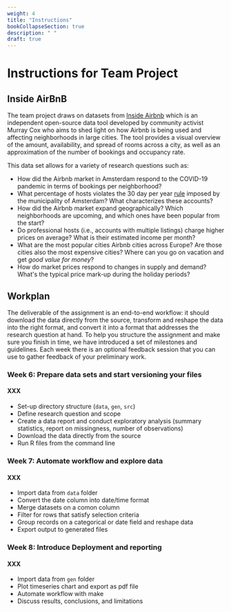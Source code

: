 ```yaml
---
weight: 4
title: "Instructions"
bookCollapseSection: true
description: " "
draft: true
---
```


<!-- @Roy: work on this in a "hidden" state; it should be the instructions that we make available eventually to students-->

# Instructions for Team Project

## Inside AirBnB

The team project draws on datasets from [Inside Airbnb](http://insideairbnb.com/amsterdam/) which is an independent open-source data tool developed by community activist Murray Cox who aims to shed light on how Airbnb is being used and affecting neighborhoods in large cities. The tool provides a visual overview of the amount, availability, and spread of rooms across a city, as well as an approximation of the number of bookings and occupancy rate.

This data set allows for a variety of research questions such as:
- How did the Airbnb market in Amsterdam respond to the COVID-19 pandemic in terms of bookings per neighborhood?
- What percentage of hosts violates the 30 day per year [rule](https://www.airbnb.com/help/article/860/amsterdam) imposed by the municipality of Amsterdam? What characterizes these accounts?
- How did the Airbnb market expand geographically? Which neighborhoods are upcoming, and which ones have been popular from the start?
- Do professional hosts (i.e., accounts with multiple listings) charge higher prices on average? What is their estimated income per month?
- What are the most popular cities Airbnb cities across Europe? Are those cities also the most expensive cities? Where can you go on vacation and get *good value for money*?
- How do market prices respond to changes in supply and demand? What's the typical price mark-up during the holiday periods?

<!--
You can [view](XXX) the report over here and dowload the project directory (including all R files) from [here](XXX). In the report, 3 sections can be distinguished: X, Y, and Z of which we'll mention the contents below. -->

## Workplan

The deliverable of the assignment is an end-to-end workflow: it should download the data directly from the source, transform and reshape the data into the right format, and convert it into a format that addresses the research question at hand. To help you structure the assignment and make sure you finish in time, we have introduced a set of milestones and guidelines. Each week there is an optional feedback session that you can use to gather feedback of your preliminary work.


### Week 6: Prepare data sets and start versioning your files

#### XXX
- Set-up directory structure (`data`, `gen`, `src`)
- Define research question and scope
- Create a data report and conduct exploratory analysis (summary statistics, report on missingness, number of observations)
- Download the data directly from the source
- Run R files from the command line

### Week 7: Automate workflow and explore data


#### XXX
- Import data from `data` folder
- Convert the date column into date/time format
- Merge datasets on a comon column
- Filter for rows that satisfy selection criteria
- Group records on a categorical or date field and reshape data
- Export output to generated files


### Week 8: Introduce Deployment and reporting

#### XXX
- Import data from `gen` folder
- Plot timeseries chart and export as pdf file
- Automate workflow with make
- Discuss results, conclusions, and limitations
